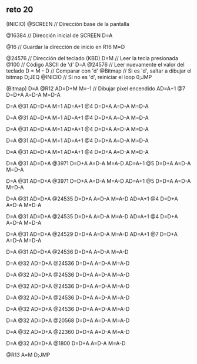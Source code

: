 ## reto 20
(INICIO)
@SCREEN  // Dirección base de la pantalla

@16384   // Dirección inicial de SCREEN
D=A

@16      // Guardar la dirección de inicio en R16
M=D

@24576   // Dirección del teclado (KBD)
D=M      // Leer la tecla presionada
@100     // Código ASCII de 'd'
D=A
@24576   // Leer nuevamente el valor del teclado
D = M - D // Comparar con 'd'
@Bitmap  // Si es 'd', saltar a dibujar el bitmap
D;JEQ 
@INICIO  // Si no es 'd', reiniciar el loop
0;JMP

(Bitmap)
  D=A
  @R12
  AD=D+M
  M=-1  // Dibujar pixel encendido
  AD=A+1
  @7
  D=D+A
  A=D-A
  M=D-A
  
  D=A
  @31
  AD=D+A
  M=1
  AD=A+1
  @4
  D=D+A
  A=D-A
  M=D-A
  
  D=A
  @31
  AD=D+A
  M=1
  AD=A+1
  @4
  D=D+A
  A=D-A
  M=D-A
  
  D=A
  @31
  AD=D+A
  M=1
  AD=A+1
  @4
  D=D+A
  A=D-A
  M=D-A
  
  D=A
  @31
  AD=D+A
  M=1
  AD=A+1
  @4
  D=D+A
  A=D-A
  M=D-A
  
  D=A
  @31
  AD=D+A
  M=1
  AD=A+1
  @4
  D=D+A
  A=D-A
  M=D-A
  
  D=A
  @31
  AD=D+A
  @3971
  D=D+A
  A=D-A
  M=A-D
  AD=A+1
  @5
  D=D+A
  A=D-A
  M=D-A
  
  D=A
  @31
  AD=D+A
  @3971
  D=D+A
  A=D-A
  M=A-D
  AD=A+1
  @5
  D=D+A
  A=D-A
  M=D-A
  
  D=A
  @31
  AD=D+A
  @24535
  D=D+A
  A=D-A
  M=A-D
  AD=A+1
  @4
  D=D+A
  A=D-A
  M=D-A
  
  D=A
  @31
  AD=D+A
  @24535
  D=D+A
  A=D-A
  M=A-D
  AD=A+1
  @4
  D=D+A
  A=D-A
  M=D-A
  
  D=A
  @31
  AD=D+A
  @24529
  D=D+A
  A=D-A
  M=A-D
  AD=A+1
  @7
  D=D+A
  A=D-A
  M=D-A
  
  D=A
  @31
  AD=D+A
  @24536
  D=D+A
  A=D-A
  M=A-D
  
  D=A
  @32
  AD=D+A
  @24536
  D=D+A
  A=D-A
  M=A-D
  
  D=A
  @32
  AD=D+A
  @24536
  D=D+A
  A=D-A
  M=A-D
  
  D=A
  @32
  AD=D+A
  @24536
  D=D+A
  A=D-A
  M=A-D
  
  D=A
  @32
  AD=D+A
  @24536
  D=D+A
  A=D-A
  M=A-D
  
  D=A
  @32
  AD=D+A
  @24536
  D=D+A
  A=D-A
  M=A-D
  
  D=A
  @32
  AD=D+A
  @20568
  D=D+A
  A=D-A
  M=A-D
  
  D=A
  @32
  AD=D+A
  @22360
  D=D+A
  A=D-A
  M=A-D
  
  D=A
  @32
  AD=D+A
  @1800
  D=D+A
  A=D-A
  M=A-D
  
  @R13
  A=M
  D;JMP
